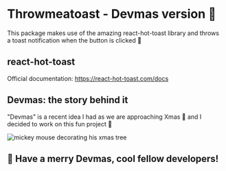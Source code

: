 # Throwmeatoast - Devmas version 🎄

This package makes use of the amazing react-hot-toast library and throws a toast notification when the button is clicked 🎉

## react-hot-toast 

Official documentation: https://react-hot-toast.com/docs

## Devmas: the story behind it

"Devmas" is a recent idea I had as we are approaching Xmas 🎅 and I decided to work on this fun project 🎉

![mickey mouse decorating his xmas tree](https://m.lovethispic.com/uploaded_images/blogs/10-Christmas-Mickey-Mouse-Quotes-And-Gifs-49746-2.gif)

## 🎄 Have a merry Devmas, cool fellow developers!